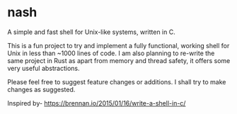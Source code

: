 # nash
A simple and fast shell for Unix-like systems, written in C.

This is a fun project to try and implement a fully functional, working shell for Unix in less than ~1000 lines of code.
I am also planning to re-write the same project in Rust as apart from memory and thread safety, it offers some very useful abstractions.

Please feel free to suggest feature changes or additions. I shall try to make changes as suggested.

Inspired by- https://brennan.io/2015/01/16/write-a-shell-in-c/
